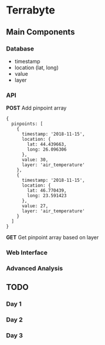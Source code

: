 # Terrabyte

## Main Components
### Database

- timestamp
- location (lat, long)
- value
- layer

### API

**POST** Add pinpoint array

```
{
  pinpoints: [
    {
      timestamp: '2018-11-15',
      location: {
        lat: 44.439663,
        long: 26.096306
      },
      value: 30,
      layer: 'air_temperature'
    },
    {
      timestamp: '2018-11-15',
      location: {
        lat: 46.770439,
        long: 23.591423
      },
      value: 27,
      layer: 'air_temperature'
    }
  ]
}
```

**GET** Get pinpoint array based on layer

### Web Interface
### Advanced Analysis

## TODO
### Day 1
### Day 2
### Day 3
